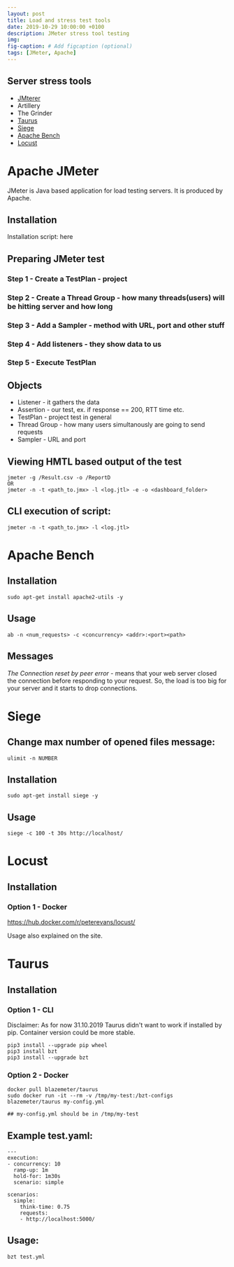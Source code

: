```yaml
---
layout: post
title: Load and stress test tools 
date: 2019-10-29 10:00:00 +0100
description: JMeter stress tool testing
img: 
fig-caption: # Add figcaption (optional)
tags: [JMeter, Apache]
---
```


## Server stress tools

+ [JMterer](#JMeter)
+ Artillery
+ The Grinder
+ [Taurus](#Taurus)
+ [Siege](#Siege)
+ [Apache Bench](#Bench)
+ [Locust](#Locust)

# <a name="JMeter">Apache JMeter</a>

JMeter is Java based application for load testing servers. It is produced by Apache.

## Installation

Installation script: here

## Preparing JMeter test

### Step 1 - Create a TestPlan - project
### Step 2 - Create a Thread Group - how many threads(users) will be hitting server and how long
### Step 3 - Add a Sampler - method with URL, port and other stuff
### Step 4 - Add listeners - they show data to us
### Step 5 - Execute TestPlan

## Objects

+ Listener - it gathers the data
+ Assertion - our test, ex. if response == 200, RTT time etc.
+ TestPlan - project test in general
+ Thread Group - how many users simultanously are going to send requests
+ Sampler - URL and port
  
## Viewing HMTL based output of the test

```
jmeter -g /Result.csv -o /ReportD
OR
jmeter -n -t <path_to.jmx> -l <log.jtl> -e -o <dashboard_folder>
```

## CLI execution of script:
```
jmeter -n -t <path_to.jmx> -l <log.jtl>
```

# <a name="Bench">Apache Bench</a>

## Installation

```
sudo apt-get install apache2-utils -y
```

## Usage

```
ab -n <num_requests> -c <concurrency> <addr>:<port><path>
```

## Messages
<i>The Connection reset by peer error</i> - means that your web server closed the connection before responding to your request. So, the load is too big for your server and it starts to drop connections.

# <a name="Siege">Siege</a>

## Change max number of opened files message:
```
ulimit -n NUMBER
```

## Installation

```
sudo apt-get install siege -y
```

## Usage

```
siege -c 100 -t 30s http://localhost/
```

# <a name="Locust">Locust</a> 

## Installation

### Option 1 - Docker

https://hub.docker.com/r/peterevans/locust/

Usage also explained on the site.


# <a name="Taurus">Taurus</a>

## Installation

### Option 1 - CLI
Disclaimer: As for now 31.10.2019 Taurus didn't want to work if installed by pip. Container version could be more stable.
```
pip3 install --upgrade pip wheel
pip3 install bzt
pip3 install --upgrade bzt
```

### Option 2 - Docker
```
docker pull blazemeter/taurus
sudo docker run -it --rm -v /tmp/my-test:/bzt-configs blazemeter/taurus my-config.yml

## my-config.yml should be in /tmp/my-test
```

## Example test.yaml:
```
---
execution:
- concurrency: 10
  ramp-up: 1m
  hold-for: 1m30s
  scenario: simple

scenarios:
  simple:
    think-time: 0.75
    requests:
    - http://localhost:5000/
```

## Usage:
```
bzt test.yml
```


